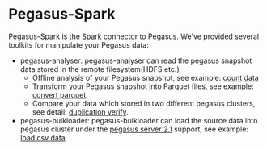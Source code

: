 # Pegasus-Spark

Pegasus-Spark is the [Spark](https://spark.apache.org/) connector to Pegasus. We've provided several toolkits for
manipulate your Pegasus data:
- pegasus-analyser: pegasus-analyser can read the pegasus snapshot data stored in the remote filesystem(HDFS etc.)
  - Offline analysis of your Pegasus snapshot, see example: [count data](https://github.com/pegasus-kv/pegasus-spark/blob/8c585a47e4b618924275c5c1404bdaef9c26f40a/pegasus-spark-analyser/src/main/scala/com/xiaomi/infra/pegasus/spark/analyser/examples/basic/CountData.scala)
  - Transform your Pegasus snapshot into Parquet files, see example: [convert parquet](https://github.com/pegasus-kv/pegasus-spark/tree/8c585a47e4b618924275c5c1404bdaef9c26f40a/pegasus-spark-analyser/src/main/scala/com/xiaomi/infra/pegasus/spark/analyser/examples/parquet).
  - Compare your data which stored in two different pegasus clusters, see detail: [duplication verify](https://github.com/pegasus-kv/pegasus-spark/tree/8c585a47e4b618924275c5c1404bdaef9c26f40a/pegasus-spark-analyser/src/main/scala/com/xiaomi/infra/pegasus/spark/analyser/recipes/verify).
- pegasus-bulkloader: pegasus-bulkloader can load the source data into pegasus cluster under the [pegasus server 2.1](https://github.com/apache/incubator-pegasus/tree/v2.1) support, see example: [load csv data](https://github.com/pegasus-kv/pegasus-spark/blob/8c585a47e4b618924275c5c1404bdaef9c26f40a/pegasus-spark-bulkloader/src/main/scala/com/xiaomi/infra/pegasus/spark/bulkloader/examples/CSVBulkLoader.scala)



